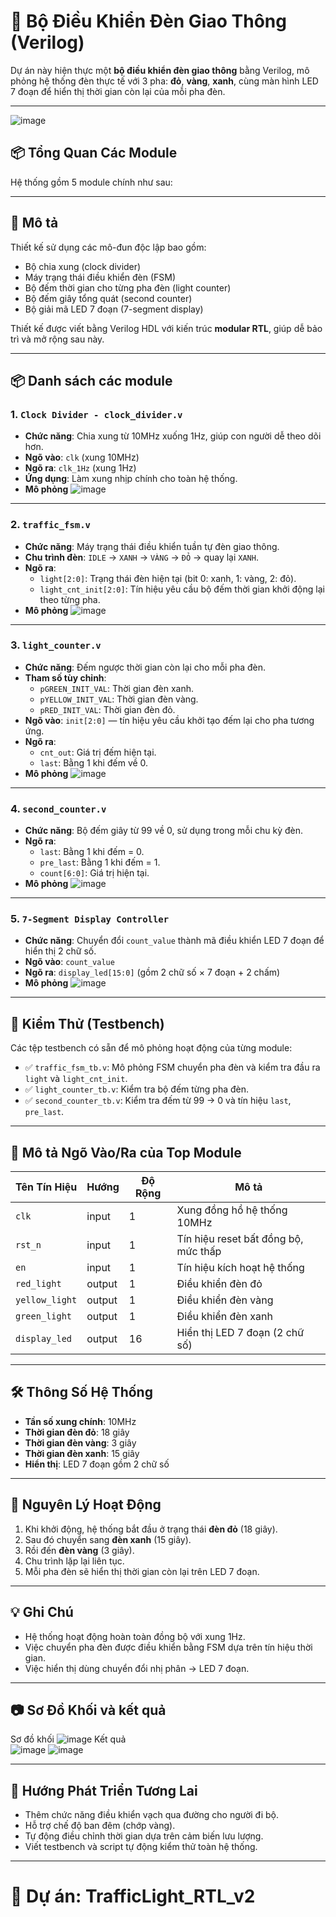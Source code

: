 # 🚦 Bộ Điều Khiển Đèn Giao Thông (Verilog)

Dự án này hiện thực một **bộ điều khiển đèn giao thông** bằng Verilog, mô phỏng hệ thống đèn thực tế với 3 pha: **đỏ**, **vàng**, **xanh**, cùng màn hình LED 7 đoạn để hiển thị thời gian còn lại của mỗi pha đèn.

---

![image](https://github.com/user-attachments/assets/22b67d8a-2496-452f-97d7-29e328cdaad8)

## 📦 Tổng Quan Các Module

Hệ thống gồm 5 module chính như sau:

---

## 📄 Mô tả

Thiết kế sử dụng các mô-đun độc lập bao gồm:
- Bộ chia xung (clock divider)
- Máy trạng thái điều khiển đèn (FSM)
- Bộ đếm thời gian cho từng pha đèn (light counter)
- Bộ đếm giây tổng quát (second counter)
- Bộ giải mã LED 7 đoạn (7-segment display)

Thiết kế được viết bằng Verilog HDL với kiến trúc **modular RTL**, giúp dễ bảo trì và mở rộng sau này.

---

## 📦 Danh sách các module

### 1. `Clock Divider - clock_divider.v`
- **Chức năng**: Chia xung từ 10MHz xuống 1Hz, giúp con người dễ theo dõi hơn.
- **Ngõ vào**: `clk` (xung 10MHz)
- **Ngõ ra**: `clk_1Hz` (xung 1Hz)
- **Ứng dụng**: Làm xung nhịp chính cho toàn hệ thống.
- **Mô phỏng**
![image](https://github.com/user-attachments/assets/9c697f09-e145-496e-a534-905a16bb2daa)
---

### 2. `traffic_fsm.v`
- **Chức năng**: Máy trạng thái điều khiển tuần tự đèn giao thông.
- **Chu trình đèn**: `IDLE` → `XANH` → `VÀNG` → `ĐỎ` → quay lại `XANH`.
- **Ngõ ra**:
  - `light[2:0]`: Trạng thái đèn hiện tại (bit 0: xanh, 1: vàng, 2: đỏ).
  - `light_cnt_init[2:0]`: Tín hiệu yêu cầu bộ đếm thời gian khởi động lại theo từng pha.
- **Mô phỏng**
![image](https://github.com/user-attachments/assets/87fab8b4-898e-4ced-a12e-d79417ca2009)
---

### 3. `light_counter.v`
- **Chức năng**: Đếm ngược thời gian còn lại cho mỗi pha đèn.
- **Tham số tùy chỉnh**:
  - `pGREEN_INIT_VAL`: Thời gian đèn xanh.
  - `pYELLOW_INIT_VAL`: Thời gian đèn vàng.
  - `pRED_INIT_VAL`: Thời gian đèn đỏ.
- **Ngõ vào**: `init[2:0]` — tín hiệu yêu cầu khởi tạo đếm lại cho pha tương ứng.
- **Ngõ ra**:
  - `cnt_out`: Giá trị đếm hiện tại.
  - `last`: Bằng 1 khi đếm về 0.
- **Mô phỏng**
![image](https://github.com/user-attachments/assets/c6d11080-db08-48d6-9cce-d1bbfa969f6a)
---

### 4. `second_counter.v`
- **Chức năng**: Bộ đếm giây từ 99 về 0, sử dụng trong mỗi chu kỳ đèn.
- **Ngõ ra**:
  - `last`: Bằng 1 khi đếm = 0.
  - `pre_last`: Bằng 1 khi đếm = 1.
  - `count[6:0]`: Giá trị hiện tại.
- **Mô phỏng**
![image](https://github.com/user-attachments/assets/2161a889-f0ed-4b8a-832b-45d635d678b4)

---

### 5. `7-Segment Display Controller`
- **Chức năng**: Chuyển đổi `count_value` thành mã điều khiển LED 7 đoạn để hiển thị 2 chữ số.
- **Ngõ vào**: `count_value`
- **Ngõ ra**: `display_led[15:0]` (gồm 2 chữ số × 7 đoạn + 2 chấm)
- **Mô phỏng**
![image](https://github.com/user-attachments/assets/2496a4e7-ac78-4198-bc88-d5f0698e433a)
---

## 🧪 Kiểm Thử (Testbench)

Các tệp testbench có sẵn để mô phỏng hoạt động của từng module:

- ✅ `traffic_fsm_tb.v`: Mô phỏng FSM chuyển pha đèn và kiểm tra đầu ra `light` và `light_cnt_init`.
- ✅ `light_counter_tb.v`: Kiểm tra bộ đếm từng pha đèn.
- ✅ `second_counter_tb.v`: Kiểm tra đếm từ 99 → 0 và tín hiệu `last`, `pre_last`.

---

## 📐 Mô tả Ngõ Vào/Ra của Top Module

| Tên Tín Hiệu     | Hướng      | Độ Rộng | Mô tả                                  |
|------------------|------------|---------|-----------------------------------------|
| `clk`            | input      | 1       | Xung đồng hồ hệ thống 10MHz             |
| `rst_n`          | input      | 1       | Tín hiệu reset bất đồng bộ, mức thấp    |
| `en`             | input      | 1       | Tín hiệu kích hoạt hệ thống             |
| `red_light`      | output     | 1       | Điều khiển đèn đỏ                       |
| `yellow_light`   | output     | 1       | Điều khiển đèn vàng                     |
| `green_light`    | output     | 1       | Điều khiển đèn xanh                     |
| `display_led`    | output     | 16      | Hiển thị LED 7 đoạn (2 chữ số)          |

---

## 🛠️ Thông Số Hệ Thống

- **Tần số xung chính**: 10MHz  
- **Thời gian đèn đỏ**: 18 giây  
- **Thời gian đèn vàng**: 3 giây  
- **Thời gian đèn xanh**: 15 giây  
- **Hiển thị**: LED 7 đoạn gồm 2 chữ số

---

## 🧠 Nguyên Lý Hoạt Động

1. Khi khởi động, hệ thống bắt đầu ở trạng thái **đèn đỏ** (18 giây).
2. Sau đó chuyển sang **đèn xanh** (15 giây).
3. Rồi đến **đèn vàng** (3 giây).
4. Chu trình lặp lại liên tục.
5. Mỗi pha đèn sẽ hiển thị thời gian còn lại trên LED 7 đoạn.

---

## 💡 Ghi Chú

- Hệ thống hoạt động hoàn toàn đồng bộ với xung 1Hz.
- Việc chuyển pha đèn được điều khiển bằng FSM dựa trên tín hiệu thời gian.
- Việc hiển thị dùng chuyển đổi nhị phân → LED 7 đoạn.

---

## 📷 Sơ Đồ Khối và kết quả
Sơ đồ khối
![image](https://github.com/user-attachments/assets/973ac5c3-eb01-422d-bff7-e7d481a996d0)
Kết quả              
![image](https://github.com/user-attachments/assets/455016a8-a671-4dea-b731-4ba1f566e2d8)
![image](https://github.com/user-attachments/assets/015c022b-0fec-413f-9ad1-d49aa386a69a)

---

## 🔁 Hướng Phát Triển Tương Lai

- Thêm chức năng điều khiển vạch qua đường cho người đi bộ.
- Hỗ trợ chế độ ban đêm (chớp vàng).
- Tự động điều chỉnh thời gian dựa trên cảm biến lưu lượng.
- Viết testbench và script tự động kiểm thử toàn hệ thống.

---

# 📁 Dự án: TrafficLight_RTL_v2
